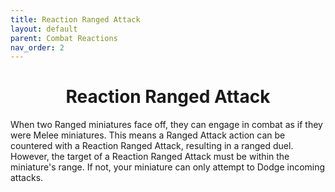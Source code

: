 ```yaml
---
title: Reaction Ranged Attack
layout: default
parent: Combat Reactions
nav_order: 2
---
```

<h1 style="text-align: center;">Reaction Ranged Attack</h1>

When two Ranged miniatures face off, they can engage in combat as if they were Melee miniatures. This means a Ranged Attack action can be countered with a Reaction Ranged Attack, resulting in a ranged duel. However, the target of a Reaction Ranged Attack must be within the miniature's range. If not, your miniature can only attempt to Dodge incoming
attacks.



